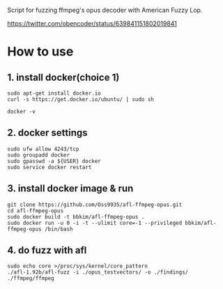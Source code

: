 Script for fuzzing ffmpeg's opus decoder with American Fuzzy Lop.

https://twitter.com/obencoder/status/639841151802019841

# How to use

## 1. install docker(choice 1)

    sudo apt-get install docker.io
    curl -s https://get.docker.io/ubuntu/ | sudo sh
    
    docker -v
    
## 2. docker settings

    sudo ufw allow 4243/tcp
    sudo groupadd docker
    sudo gpasswd -a ${USER} docker
    sudo service docker restart

## 3. install docker image & run

    git clone https://github.com/Oss9935/afl-ffmpeg-opus.git
    cd afl-ffmpeg-opus
    sudo docker build -t bbkim/afl-ffmpeg-opus .
    sudo docker run -u 0 -i -t --ulimit core=-1 --privileged bbkim/afl-ffmpeg-opus /bin/bash

## 4. do fuzz with afl

    sudo echo core >/proc/sys/kernel/core_pattern 
    ./afl-1.92b/afl-fuzz -i ./opus_testvectors/ -o ./findings/ ./ffmpeg/ffmpeg

